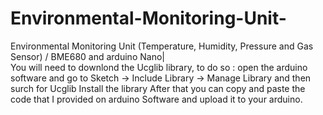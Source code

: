# Environmental-Monitoring-Unit-
Environmental Monitoring Unit  (Temperature, Humidity, Pressure and Gas Sensor) / BME680 and arduino Nano|   
You will need to downlond the Ucglib library, to do so :
open the arduino software and go to Sketch -> Include Library -> Manage Library 
and then surch for Ucglib 
Install the library 
After that you can copy and paste the code that I provided on arduino Software and upload it to your arduino. 

